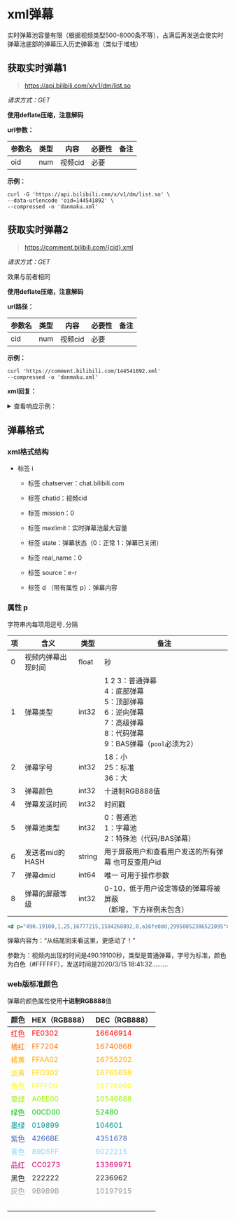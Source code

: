 # xml弹幕

实时弹幕池容量有限（根据视频类型500-8000条不等），占满后再发送会使实时弹幕池底部的弹幕压入历史弹幕池（类似于堆栈）

## 获取实时弹幕1

> https://api.bilibili.com/x/v1/dm/list.so

*请求方式：GET*

**使用deflate压缩，注意解码**

**url参数：**

| 参数名 | 类型 | 内容    | 必要性 | 备注 |
| ------ | ---- | ------- | ------ | ---- |
| oid    | num  | 视频cid | 必要   |      |

**示例：**

```shell
curl -G 'https://api.bilibili.com/x/v1/dm/list.so' \
--data-urlencode 'oid=144541892' \
--compressed -o 'danmaku.xml'
```

## 获取实时弹幕2

> https://comment.bilibili.com/{cid}.xml

*请求方式：GET*

效果与前者相同

**使用deflate压缩，注意解码**

**url路径：**

| 参数名 | 类型 | 内容    | 必要性 | 备注 |
| ------ | ---- | ------- | ------ | ---- |
| cid    | num  | 视频cid | 必要   |      |

**示例：**

```shell
curl 'https://comment.bilibili.com/144541892.xml'
--compressed -o 'danmaku.xml'
```

**xml回复：**

<details>
<summary>查看响应示例：</summary>

```xml
<?xml version="1.0" encoding="UTF-8"?>
<i>
    <chatserver>chat.bilibili.com</chatserver>
    <chatid>144541892</chatid>
    <mission>0</mission>
    <maxlimit>1500</maxlimit>
    <state>0</state>
    <real_name>0</real_name>
    <source>e-r</source>
    <d p="490.19100,1,25,16777215,1584268892,0,a16fe0dd,29950852386521095">从结尾回来看这里，更感动了！</d>
    <d p="18.77300,1,25,16777215,1584268920,0,4fe08d3,29950867226492933">咦三体居然还有动画</d>
    <d p="52.88400,1,25,16777215,1584268954,0,4fe08d3,29950885214289927">哈哈哈哈开心</d>
    <d p="25.51600,1,25,16777215,1584268957,0,e4b18b37,29950886612566021">红岸么</d>
    <d p="144.45200,1,25,16777215,1584269076,0,e4b18b37,29950948716576775">我就是想看我的世界里水滴长啥样</d>
    <d p="112.64100,1,25,16777215,1584269109,0,96606007,29950966302244871">有手指？</d>
    <d p="222.84000,1,25,16777215,1584269154,0,e4b18b37,29950989809745923">侦测到在途的聚变打击</d>
    <d p="284.77800,1,25,16777215,1584269216,0,e4b18b37,29951022237483011">都是虫子</d>
    <d p="398.00500,1,25,16777215,1584269329,0,e4b18b37,29951081615196163">ocean</d>
    <d p="432.17900,1,25,16777215,1584269363,0,e4b18b37,29951099571535943">村民，哼~</d>
    <d p="467.41900,1,25,16777215,1584269399,0,e4b18b37,29951118364639237">黄河之水天上来</d>
    <d p="6.71900,1,25,16777215,1584269422,0,70ba16f4,29951130398621699">镇站之宝</d>
    <d p="313.08600,1,25,16777215,1584269425,0,e531c9dc,29951131798994947">这水</d>
    <d p="587.87900,1,25,16777215,1584269519,0,e4b18b37,29951181142360071">海的那边是什么</d>
    <d p="618.05000,1,25,16777215,1584269549,0,e4b18b37,29951196901933061">折跃门准备完毕</d>
    …………
<i>
```

</details>

## 弹幕格式

### xml格式结构

- 标签 i

  - 标签 chatserver：chat.bilibili.com
  - 标签 chatid：视频cid
  - 标签 mission：0
  - 标签 maxlimit：实时弹幕池最大容量
  - 标签 state：弹幕状态（0：正常 1：弹幕已关闭）
  - 标签 real_name：0
  - 标签 source：e-r

  - 标签 d （带有属性 p）：弹幕内容

### 属性 p

字符串内每项用逗号`,`分隔

| 项   | 含义               | 类型   | 备注                                                         |
| ---- | ------------------ | ------ | ------------------------------------------------------------ |
| 0    | 视频内弹幕出现时间 | float  | 秒                                                           |
| 1    | 弹幕类型           | int32  | 1 2 3：普通弹幕<br />4：底部弹幕<br />5：顶部弹幕<br />6：逆向弹幕<br />7：高级弹幕<br />8：代码弹幕<br />9：BAS弹幕（`pool`必须为2） |
| 2    | 弹幕字号           | int32  | 18：小<br />25：标准<br />36：大                             |
| 3    | 弹幕颜色           | int32  | 十进制RGB888值                                               |
| 4    | 弹幕发送时间       | int32  | 时间戳                                                       |
| 5    | 弹幕池类型         | int32  | 0：普通池<br />1：字幕池<br />2：特殊池（代码/BAS弹幕）      |
| 6    | 发送者mid的HASH    | string | 用于屏蔽用户和查看用户发送的所有弹幕   也可反查用户id        |
| 7    | 弹幕dmid           | int64  | 唯一  可用于操作参数                                         |
| 8    | 弹幕的屏蔽等级     | int32  | 0-10，低于用户设定等级的弹幕将被屏蔽<br />（新增，下方样例未包含） |

```xml
<d p="490.19100,1,25,16777215,1584268892,0,a16fe0dd,29950852386521095">从结尾回来看这里，更感动了！</d>
```

弹幕内容为：“从结尾回来看这里，更感动了！”

参数为：视频内出现的时间是490.19100秒，类型是普通弹幕，字号为标准，颜色为白色（#FFFFFF），发送时间是2020/3/15 18:41:32.........

### web版标准颜色

弹幕的颜色属性使用**十进制RGB888**值

| 颜色                                    | HEX（RGB888）                             | DEC（RGB888）                                |
| -------------------------------------- | ----------------------------------------- | ------------------------------------------- |
| <font v-pre color="#FE0302">红色</font> | <font v-pre color="#FE0302">FE0302</font> | <font v-pre color="#FE0302">16646914‬</font> |
| <font v-pre color="#FF7204">橘红</font> | <font v-pre color="#FF7204">FF7204</font> | <font v-pre color="#FF7204">16740868</font> |
| <font v-pre color="#FFAA02">橘黄</font> | <font v-pre color="#FFAA02">FFAA02</font> | <font v-pre color="#FFAA02">16755202</font> |
| <font v-pre color="#FFD302">淡黄</font> | <font v-pre color="#FFD302">FFD302</font> | <font v-pre color="#FFD302">16765698</font> |
| <font v-pre color="#FFFF00">黄色</font> | <font v-pre color="#FFFF00">FFFF00</font> | <font v-pre color="#FFFF00">16776960</font> |
| <font v-pre color="#A0EE00">草绿</font> | <font v-pre color="#A0EE00">A0EE00</font> | <font v-pre color="#A0EE00">10546688</font> |
| <font v-pre color="#00CD00">绿色</font> | <font v-pre color="#00CD00">00CD00</font> | <font v-pre color="#00CD00">52480</font>    |
| <font v-pre color="#019899">墨绿</font> | <font v-pre color="#019899">019899</font> | <font v-pre color="#019899">104601</font>   |
| <font v-pre color="#4266BE">紫色</font> | <font v-pre color="#4266BE">4266BE</font> | <font v-pre color="#4266BE">4351678</font>  |
| <font v-pre color="#89D5FF">青色</font> | <font v-pre color="#89D5FF">89D5FF</font> | <font v-pre color="#89D5FF">9022215</font>  |
| <font v-pre color="#CC0273">品红</font> | <font v-pre color="#CC0273">CC0273</font> | <font v-pre color="#CC0273">13369971</font> |
| <font v-pre color="#222222">黑色</font> | <font v-pre color="#222222">222222</font> | <font v-pre color="#222222">2236962</font>  |
| <font v-pre color="#9B9B9B">灰色</font> | <font v-pre color="#9B9B9B">9B9B9B</font> | <font v-pre color="#9B9B9B">10197915</font> |
| <font v-pre color="#FFFFFF">白色</font> | <font v-pre color="#FFFFFF">FFFFFF</font> | <font v-pre color="#FFFFFF">16777215</font> |
